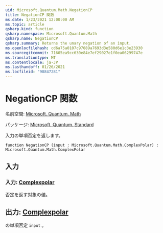 ```yaml
---
uid: Microsoft.Quantum.Math.NegationCP
title: NegationCP 関数
ms.date: 1/23/2021 12:00:00 AM
ms.topic: article
qsharp.kind: function
qsharp.namespace: Microsoft.Quantum.Math
qsharp.name: NegationCP
qsharp.summary: Returns the unary negation of an input.
ms.openlocfilehash: cd6a75a0107c97089a7693d3e580d6e1c3e23930
ms.sourcegitcommit: 71605ea9cc630e84e7ef29027e1f0ea06299747e
ms.translationtype: MT
ms.contentlocale: ja-JP
ms.lasthandoff: 01/26/2021
ms.locfileid: "98847281"
---
```

# <a name="negationcp-function"></a>NegationCP 関数

名前空間: [Microsoft. Quantum. Math](xref:Microsoft.Quantum.Math)

パッケージ: [Microsoft. Quantum. Standard](https://nuget.org/packages/Microsoft.Quantum.Standard)


入力の単項否定を返します。

```qsharp
function NegationCP (input : Microsoft.Quantum.Math.ComplexPolar) : Microsoft.Quantum.Math.ComplexPolar
```


## <a name="input"></a>入力

### <a name="input--complexpolar"></a>入力: [Complexpolar](xref:Microsoft.Quantum.Math.ComplexPolar)

否定を返す対象の値。



## <a name="output--complexpolar"></a>出力: [Complexpolar](xref:Microsoft.Quantum.Math.ComplexPolar)

の単項否定 `input` 。